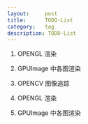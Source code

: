 ```yaml
---
layout:     post
title:      TODO-List
category:   tag
description: TODO-List
---
```

1. OPENGL 渲染


2. GPUImage 中各图渲染


3. OPENCV 图像追踪  


1. OPENGL 渲染
2. GPUImage 中各图渲染 
